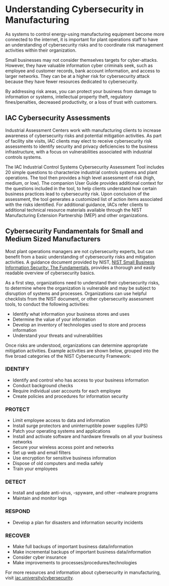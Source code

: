 # Understanding Cybersecurity in Manufacturing

As systems to control energy-using manufacturing equipment become more connected to the internet, it is important for plant operations staff to have an understanding of cybersecurity risks and to coordinate risk management activities within their organization.

Small businesses may not consider themselves targets for cyber-attacks. However, they have valuable information cyber criminals seek, such as employee and customer records, bank account information, and access to larger networks. They can be at a higher risk for cybersecurity attack because they have fewer resources dedicated to cybersecurity.

By addressing risk areas, you can protect your business from damage to information or systems, intellectual property theft, regulatory fines/penalties, decreased productivity, or a loss of trust with customers.

## IAC Cybersecurity Assessments

Industrial Assessment Centers work with manufacturing clients to increase awareness of cybersecurity risks and potential mitigation activities. As part of facility site visits, IAC clients may elect to receive cybersecurity risk assessments to identify security and privacy deficiencies to the business infrastructure, with a focus on vulnerabilities associated with industrial controls systems.

The IAC Industrial Control Systems Cybersecurity Assessment Tool includes 20 simple questions to characterize industrial controls systems and plant operations. The tool then provides a high level assessment of risk (high, medium, or low). The companion User Guide provides additional context for the questions included in the tool, to help clients understand how certain business practices lead to cybersecurity risk. Upon conclusion of the assessment, the tool generates a customized list of action items associated with the risks identified. For additional guidance, IACs refer clients to additional technical resource materials available through the NIST Manufacturing Extension Partnership (MEP) and other organizations.

## Cybersecurity Fundamentals for Small and Medium Sized Manufacturers

Most plant operations managers are not cybersecurity experts, but can benefit from a basic understanding of cybersecurity risks and mitigation activities. A guidance document provided by NIST, [NIST Small Business Information Security: The Fundamentals](https://www.example.com/NIST), provides a thorough and easily readable overview of cybersecurity basics.

As a first step, organizations need to understand their cybersecurity risks, to determine where the organization is vulnerable and may be subject to disruption of systems and processes. Organizations can use helpful checklists from the NIST document, or other cybersecurity assessment tools, to conduct the following activities:

- Identify what information your business stores and uses
- Determine the value of your information
- Develop an inventory of technologies used to store and process information
- Understand your threats and vulnerabilities

Once risks are understood, organizations can determine appropriate mitigation activities. Example activities are shown below, grouped into the five broad categories of the NIST Cybersecurity Framework:

### IDENTIFY
- Identify and control who has access to your business information
- Conduct background checks
- Require individual user accounts for each employee
- Create policies and procedures for information security

### PROTECT
- Limit employee access to data and information
- Install surge protectors and uninterruptible power supplies (UPS)
- Patch your operating systems and applications
- Install and activate software and hardware firewalls on all your business networks
- Secure your wireless access point and networks
- Set up web and email filters
- Use encryption for sensitive business information
- Dispose of old computers and media safely
- Train your employees

### DETECT
- Install and update anti-virus, -spyware, and other –malware programs
- Maintain and monitor logs

### RESPOND
- Develop a plan for disasters and information security incidents

### RECOVER
- Make full backups of important business data/information
- Make incremental backups of important business data/information
- Consider cyber insurance
- Make improvements to processes/procedures/technologies

For more resources and information about cybersecurity in manufacturing, visit [iac.university/cybersecurity](http://iac.university/cybersecurity).

